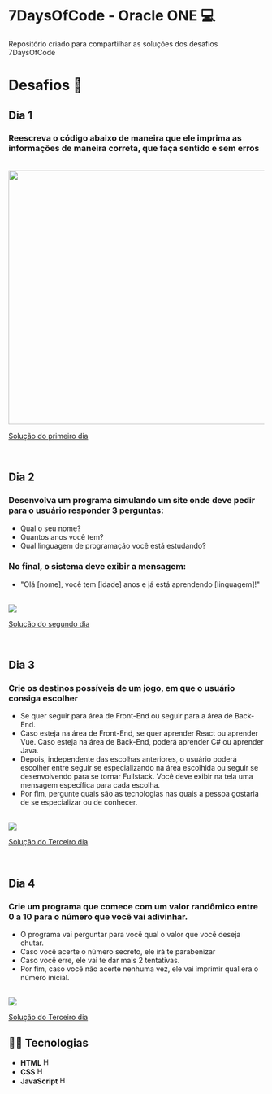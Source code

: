 # 7DaysOfCode - Oracle ONE 💻

Repositório criado para compartilhar as soluções dos desafios 7DaysOfCode

# Desafios 🎯

## Dia 1
### Reescreva o código abaixo de maneira que ele imprima as informações de maneira correta, que faça sentido e sem erros

<br>
<img src="https://github.com/user-attachments/assets/da2e3511-0157-4e6a-b237-d4578147b1e4" width="800px" height="500px">
<br>

[Solução do primeiro dia](./Primeiro)

<br>

## Dia 2
 ### Desenvolva um programa simulando um site onde deve pedir para o usuário responder 3 perguntas:

- Qual o seu nome?
- Quantos anos você tem?
- Qual linguagem de programação você está estudando?

### No final, o sistema deve exibir a mensagem:

- "Olá [nome], você tem [idade] anos e já está aprendendo [linguagem]!"

<br>
  
<img src="https://github.com/user-attachments/assets/d0012f04-7cfe-4406-b445-fd597f8f630d" >

<br>

[Solução do segundo dia](./Segundo)

<br>

## Dia 3

### Crie os destinos possíveis de um jogo, em que o usuário consiga escolher

- Se quer seguir para área de Front-End ou seguir para a área de Back-End.
- Caso esteja na área de Front-End, se quer aprender React ou aprender Vue. Caso esteja na área de Back-End, poderá aprender C# ou aprender Java.
- Depois, independente das escolhas anteriores, o usuário poderá escolher entre seguir se especializando na área escolhida ou seguir se desenvolvendo para se tornar Fullstack. Você deve exibir na tela uma mensagem específica para cada escolha.
- Por fim, pergunte quais são as tecnologias nas quais a pessoa gostaria de se especializar ou de conhecer.

<br>

<img src="https://github.com/user-attachments/assets/da9eef35-ef20-4750-801d-0b948c74a850" >

<br>

[Solução do Terceiro dia](./Terceiro)

<br>

## Dia 4

### Crie um programa que comece com um valor randômico entre 0 a 10 para o número que você vai adivinhar.

- O programa vai perguntar para você qual o valor que você deseja chutar.
- Caso você acerte o número secreto, ele irá te parabenizar
- Caso você erre, ele vai te dar mais 2 tentativas.
- Por fim, caso você não acerte nenhuma vez, ele vai imprimir qual era o número inicial.

<br>

<img src="https://github.com/user-attachments/assets/d41aa60e-c93d-4153-a9d2-4b16e77b5f25" >

<br>

[Solução do Terceiro dia](./Quarto)


## 👨‍💻 Tecnologias

- **HTML** <img src="https://img.icons8.com/?size=100&id=20909&format=png&color=000000" alt="HTML Logo" width="15px" height="15px">  
- **CSS** <img src="https://img.icons8.com/?size=100&id=21278&format=png&color=000000" alt="HTML Logo" width="15px" height="15px">  
- **JavaScript** <img src="https://img.icons8.com/?size=100&id=108784&format=png&color=000000" alt="HTML Logo" width="15px" height="15px">  
